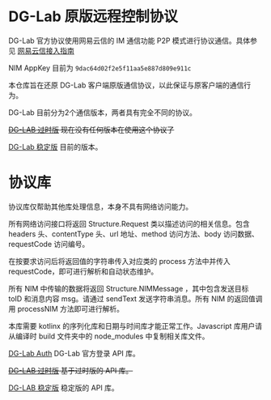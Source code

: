 # DG-Lab 原版远程控制协议
DG-Lab 官方协议使用网易云信的 IM 通信功能 P2P 模式进行协议通信。具体参见 [网易云信接入指南](https://dev.yunxin.163.com/docs/product/IM%E5%8D%B3%E6%97%B6%E9%80%9A%E8%AE%AF/%E6%96%B0%E6%89%8B%E6%8E%A5%E5%85%A5%E6%8C%87%E5%8D%97)

NIM AppKey 目前为 `9dac64d02f2e5f11aa5e887d809e911c`

本仓库旨在还原 DG-Lab 客户端原版通信协议，以此保证与原客户端的通信行为。

DG-Lab 目前分为2个通信版本，两者具有完全不同的协议。  

~~[DG-LAB 过时版](README.outdated.md) 现在没有任何版本在使用这个协议了~~

[DG-Lab 稳定版](README.stable.md) 目前的版本。

# 协议库
协议库仅帮助其他库处理信息，本身不具有网络访问能力。

所有网络访问接口将返回 Structure.Request 类以描述访问的相关信息。包含 headers 头、contentType 头、url 地址、method 访问方法、body 访问数据、requestCode 访问编号。

在按要求访问后将返回值的字符串传入对应类的 process 方法中并传入 requestCode，即可进行解析和自动状态维护。

所有 NIM 中传输的数据将返回 Structure.NIMMessage ，其中包含发送目标 toID 和消息内容 msg。请通过 sendText 发送字符串消息。所有 NIM 的返回值调用 processNIM 方法即可进行解析。 

本库需要 kotlinx 的序列化库和日期与时间库才能正常工作。Javascript 库用户请从编译时 build 文件夹中的 node_modules 中复制相关库文件。

[DG-Lab Auth](README.auth.md) DG-Lab 官方登录 API 库。

~~[DG-LAB 过时版](README.outdated.api.md) 基于过时版的 API 库。~~

[DG-LAB 稳定版](README.stable.api.md) 稳定版的 API 库。
